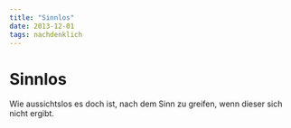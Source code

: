```yaml
---
title: "Sinnlos"
date: 2013-12-01
tags: nachdenklich
---
```

# Sinnlos

Wie aussichtslos es doch ist, nach dem Sinn zu greifen, wenn dieser sich nicht ergibt.
